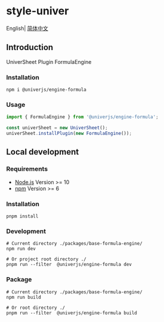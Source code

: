# style-univer

English| [简体中文](./README-zh.md)

## Introduction

UniverSheet Plugin FormulaEngine

### Installation

```shell
npm i @univerjs/engine-formula
```

### Usage

```js
import { FormulaEngine } from '@univerjs/engine-formula';

const univerSheet = new UniverSheet();
univerSheet.installPlugin(new FormulaEngine());
```

## Local development

### Requirements

-   [Node.js](https://nodejs.org/en/) Version >= 10
-   [npm](https://www.npmjs.com/) Version >= 6

### Installation

```
pnpm install
```

### Development

```
# Current directory ./packages/base-formula-engine/
npm run dev

# Or project root directory ./
pnpm run --filter  @univerjs/engine-formula dev
```

### Package

```
# Current directory ./packages/base-formula-engine/
npm run build

# Or root directory ./
pnpm run --filter  @univerjs/engine-formula build
```
